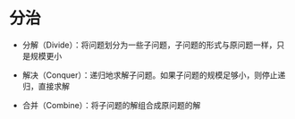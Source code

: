 # 分治

- 分解（Divide）：将问题划分为一些子问题，子问题的形式与原问题一样，只是规模更小

- 解决（Conquer）：递归地求解子问题。如果子问题的规模足够小，则停止递归，直接求解

- 合并（Combine）：将子问题的解组合成原问题的解